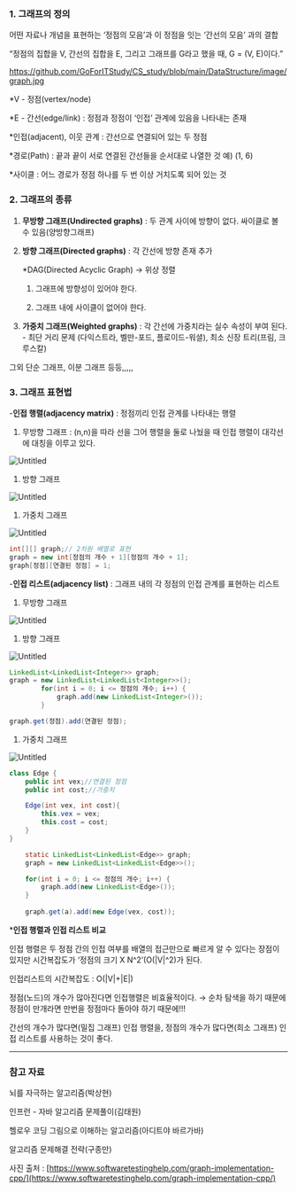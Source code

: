 ### 1. 그래프의 정의

 어떤 자료나 개념을 표현하는 ‘정점의 모음’과 이 정점을 잇는 ‘간선의 모음’ 과의 결합

“정점의 집합을 V, 간선의 집합을 E, 그리고 그래프를 G라고 했을 때, G = (V, E)이다.”

https://github.com/GoForITStudy/CS_study/blob/main/DataStructure/image/graph.jpg


*V - 정점(vertex/node)

*E - 간선(edge/link) : 정점과 정점이 ‘인접’ 관계에 있음을 나타내는 존재 

*인접(adjacent), 이웃 관계 : 간선으로 연결되어 있는 두 정점

*경로(Path) : 끝과 끝이 서로 연결된 간선들을 순서대로 나열한 것 예) (1, 6)

*사이클 : 어느 경로가 정점 하나를 두 번 이상 거치도록 되어 있는 것 

### 2. 그래프의 종류



1. **무방향 그래프(Undirected graphs)** : 두 관계 사이에 방향이 없다. 싸이클로 볼 수 있음(양방향그래프)
2. **방향 그래프(Directed graphs)** : 각 간선에 방향 존재 추가
    
    *DAG(Directed Acyclic Graph)  → 위상 정렬
    
    1) 그래프에 방향성이 있어야 한다.
    
    2) 그래프 내에 사이클이 없어야 한다. 
    
3. **가중치 그래프(Weighted graphs)** : 각 간선에 가중치라는 실수 속성이 부여 된다. -  최단 거리 문제 (다익스트라, 벨만-포드, 플로이드-워셜), 최소 신장 트리(프림, 크루스칼)

그외 단순 그래프, 이분 그래프 등등,,,,,

### 3. 그래프 표현법

-**인접 행렬(adjacency matrix)** : 정점끼리 인접 관계를 나타내는 행렬

1. 무방향 그래프 : (n,n)을 따라 선을 그어 행렬을 둘로 나눴을 때 인접 행렬이 대각선에 대칭을 이루고 있다.

![Untitled](https://github.com/yeGenieee/TIL/blob/master/data-structure/image/graph2.jpg)

1. 방향 그래프  

![Untitled](https://github.com/yeGenieee/TIL/blob/master/data-structure/image/graph3.jpg)

1. 가중치 그래프 

![Untitled](https://github.com/yeGenieee/TIL/blob/master/data-structure/image/graph4.jpg)

```java
int[][] graph;// 2차원 배열로 표현
graph = new int[정점의 개수 + 1][정점의 개수 + 1];
graph[정점][연결된 정점] = 1;
```

-**인접 리스트(adjacency list)** : 그래프 내의 각 정점의 인접 관계를 표현하는 리스트

1. 무방향 그래프

![Untitled](https://github.com/yeGenieee/TIL/blob/master/data-structure/image/graph5.jpg)

1. 방향 그래프  

![Untitled](https://github.com/yeGenieee/TIL/blob/master/data-structure/image/graph6.jpg)

```java
LinkedList<LinkedList<Integer>> graph;
graph = new LinkedList<LinkedList<Integer>>();
		for(int i = 0; i <= 정점의 개수; i++) {
			graph.add(new LinkedList<Integer>());
		}

graph.get(정점).add(연결된 정점);
```

1. 가중치 그래프 

![Untitled](https://github.com/yeGenieee/TIL/blob/master/data-structure/image/graph7.jpg)

```java
class Edge {
	public int vex;//연결된 정점
	public int cost;//가중치

	Edge(int vex, int cost){
		this.vex = vex;
		this.cost = cost;
	}
}

	static LinkedList<LinkedList<Edge>> graph;
	graph = new LinkedList<LinkedList<Edge>>();

	for(int i = 0; i <= 정점의 개수; i++) {
		graph.add(new LinkedList<Edge>());
	}
	
	graph.get(a).add(new Edge(vex, cost));
```

***인접 행렬과 인접 리스트 비교**

인접 행렬은 두 정점 간의 인접 여부를 배열의 접근만으로 빠르게 알 수 있다는 장점이 있지만 시간복잡도가 ‘정점의 크기 X N^2’(O(|V|^2)가 된다.

인접리스트의 시간복잡도 : O(|V|+|E|)

정점(노드)의 개수가 많아진다면 인접행렬은 비효율적이다.  → 순차 탐색을 하기 때문에 정점이 만개라면 만번을 정점마다 돌아야 하기 때문에!!! 

간선의 개수가 많다면(밀집 그래프) 인접 행렬을, 정점의 개수가 많다면(희소 그래프) 인접 리스트를 사용하는 것이 좋다. 

---

### 참고 자료

뇌를 자극하는 알고리즘(박상현) 

인프런 - 자바 알고리즘 문제풀이(김태원)

헬로우 코딩 그림으로 이해하는 알고리즘(아디트야 바르가바)

알고리즘 문제해결 전략(구종만)

사진 출처 : [https://www.softwaretestinghelp.com/graph-implementation-cpp/](https://www.softwaretestinghelp.com/graph-implementation-cpp/)

